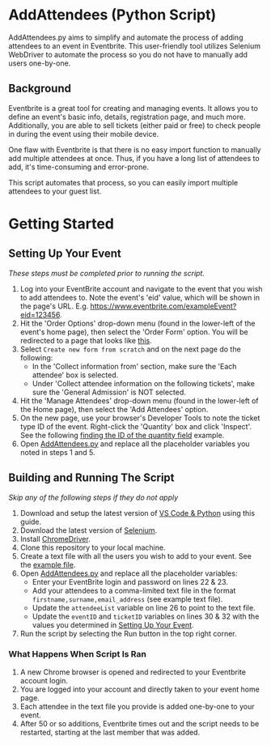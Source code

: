 # AddAttendees (Python Script)
AddAttendees.py aims to simplify and automate the process of adding attendees to an event in Eventbrite. This user-friendly tool utilizes Selenium WebDriver to automate the process so you do not have to manually add users one-by-one.
## Background
Eventbrite is a great tool for creating and managing events. It allows you to define an event's basic info, details, registration page, and much more. Additionally, you are able to sell tickets (either paid or free) to check people in during the event using their mobile device.

One flaw with Eventbrite is that there is no easy import function to manually add multiple attendees at once. Thus, if you have a long list of attendees to add, it's time-consuming and error-prone.

This script automates that process, so you can easily import multiple attendees to your guest list.

# Getting Started
## Setting Up Your Event 
<i>These steps must be completed prior to running the script.</i>
1. Log into your EventBrite account and navigate to the event that you wish to add attendees to. Note the event's 'eid' value, which will be shown in the page's URL. E.g. https://www.eventbrite.com/exampleEvent?eid=123456.
2. Hit the 'Order Options' drop-down menu (found in the lower-left of the event's home page), then select the 'Order Form' option. You will be redirected to a page that looks like [this](https://i.imgur.com/R9WngVM.png).
3. Select `Create new form from scratch` and on the next page do the following:
    * In the 'Collect information from' section, make sure the 'Each attendee' box is selected. 
    * Under 'Collect attendee information on the following tickets', make sure the 'General Admission' is NOT selected.
4. Hit the 'Manage Attendees' drop-down menu (found in the lower-left of the Home page), then select the 'Add Attendees' option.
5. On the new page, use your browser's Developer Tools to note the ticket type ID of the event. Right-click the 'Quantity' box and click 'Inspect'. See the following [finding the ID of the quantity field](https://i.imgur.com/isWfSJe.png) example.
6. Open [AddAttendees.py](https://github.com/tsanevp/AddAttendeesToEventBrite/blob/ec2860f62701801223a1ecf22ebe0a312f8dd868/AddAttendees.py) and replace all the placeholder variables you noted in steps 1 and 5.

## Building and Running The Script
<i>Skip any of the following steps if they do not apply</i>
1. Download and setup the latest version of [VS Code & Python](https://code.visualstudio.com/docs/python/python-tutorial) using this guide.
2. Download the latest version of [Selenium](https://selenium-python.readthedocs.io/installation.html).
3. Install [ChromeDriver](https://chromedriver.chromium.org/downloads).
4. Clone this repository to your local machine.
5. Create a text file with all the users you wish to add to your event. See the [example file](https://github.com/tsanevp/AddAttendeesToEventBrite/blob/master/attendees_list_example.txt).
6. Open [AddAttendees.py](https://github.com/tsanevp/AddAttendeesToEventBrite/blob/ec2860f62701801223a1ecf22ebe0a312f8dd868/AddAttendees.py) and replace all the placeholder variables:
    * Enter your EventBrite login and password on lines 22 & 23.
    * Add your attendees to a comma-limited text file in the format `firstname,surname,email_address` (see example text file).
    * Update the `attendeeList` variable on line 26 to point to the text file.
    * Update the `eventID` and `ticketID` variables on lines 30 & 32 with the values you determined in [Setting Up Your Event](#setting-up-your-event).
7. Run the script by selecting the Run button in the top right corner.

### What Happens When Script Is Ran
1. A new Chrome browser is opened and redirected to your Eventbrite account login.
2. You are logged into your account and directly taken to your event home page.
3. Each attendee in the text file you provide is added one-by-one to your event.
4. After 50 or so additions, Eventbrite times out and the script needs to be restarted, starting at the last member that was added.
